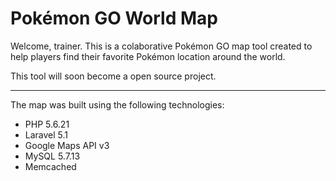 # Pokémon GO World Map
Welcome, trainer. This is a colaborative Pokémon GO map tool created to help players find their favorite Pokémon location around the world.

This tool will soon become a open source project. 

---

The map was built using the following technologies:
- PHP 5.6.21
- Laravel 5.1
- Google Maps API v3
- MySQL 5.7.13
- Memcached

